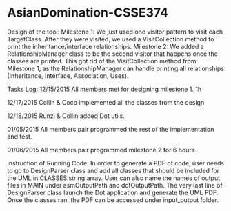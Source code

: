 # AsianDomination-CSSE374

Design of the tool:
Milestone 1: We just used one visitor pattern to visit each TargetClass. After they were visited, we used a VisitCollection method to print the inheritance/interface relationships.
Milestone 2: We added a RelationshipManager class to be the second visitor that happens once the classes are printed. This got rid of the VisitCollection method from Milestone 1, as the RelationshipManager can handle printing all relationships (Inheritance, Interface, Association, Uses).

Tasks Log:
12/15/2015
All members met for designing milestone 1. 
1h

12/17/2015
Collin & Coco implemented all the classes from the design

12/18/2015
Runzi & Collin added Dot utils.

01/05/2015
All members pair programmed the rest of the implementation and test.

01/06/2015
All members pair programmed milestone 2 for 6 hours.

Instruction of Running Code:
In order to generate a PDF of code, user needs to go to DesignParser class and add all classes that should be included for the UML in CLASSES string array. User can also name the names of output files in MAIN under asmOutputPath and dotOutputPath. The very last line of DesignParser class launch the Dot application and generate the UML PDF. Once the classes ran, the PDF can be accessed under input_output folder. 
